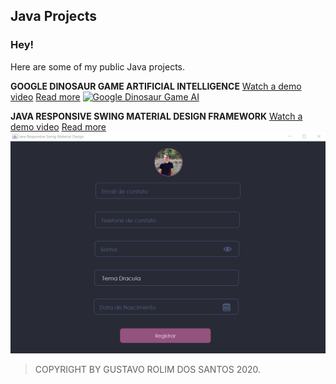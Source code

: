 ## Java Projects

### Hey!
Here are some of my public Java projects.


**GOOGLE DINOSAUR GAME ARTIFICIAL INTELLIGENCE**
[Watch a demo video](https://www.youtube.com/watch?v=szKEPME56y8)
[Read more](https://github.com/GustavoRolimSantos/Java/tree/master/Chrome-Dino-Game-AI)
[![Google Dinosaur Game AI](https://github.com/GustavoRolimSantos/Java/blob/master/Chrome-Dino-Game-AI/trained.gif)](https://www.youtube.com/watch?v=szKEPME56y8&feature=youtu.be)

**JAVA RESPONSIVE SWING MATERIAL DESIGN FRAMEWORK**
[Watch a demo video](https://www.youtube.com/watch?v=ZijJrgkgyUA)
[Read more](https://github.com/GustavoRolimSantos/Java/tree/master/ResponsiveSwingMaterialDesign)
[![Java Responsive Swing Material Design Framework](https://github.com/GustavoRolimSantos/Java/blob/master/ResponsiveSwingMaterialDesign/images/Form.png)](https://www.youtube.com/watch?v=ZijJrgkgyUA)

> COPYRIGHT BY GUSTAVO ROLIM DOS SANTOS 2020.
